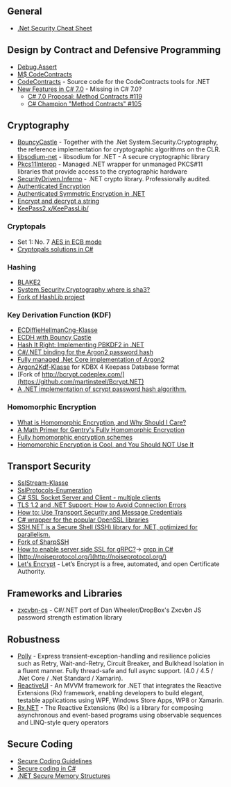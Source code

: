 ## General

* [.Net Security Cheat Sheet](https://www.owasp.org/index.php/.NET_Security_Cheat_Sheet)

## Design by Contract and Defensive Programming

* [Debug.Assert](https://msdn.microsoft.com/de-de/library/ttcc4x86.aspx)
* [M$ CodeContracts](https://msdn.microsoft.com/de-de/library/dd264808(v=vs.110).aspx)
* [CodeContracts](https://github.com/Microsoft/CodeContracts) - Source code for the CodeContracts tools for .NET
* [New Features in C# 7.0](https://msdn.microsoft.com/de-de/library/dd264808(v=vs.110).aspx) - Missing in C# 7.0?
  * [C# 7.0 Proposal: Method Contracts #119](https://github.com/dotnet/roslyn/issues/119)
  * [C# Champion "Method Contracts" #105](https://github.com/dotnet/csharplang/issues/105)

## Cryptography

* [BouncyCastle](https://bouncycastle.org/) - Together with the .Net System.Security.Cryptography, the reference implementation for cryptographic algorithms on the CLR.
* [libsodium-net](https://github.com/adamcaudill/libsodium-net) - libsodium for .NET - A secure cryptographic library
* [Pkcs11Interop](https://github.com/Pkcs11Interop/Pkcs11Interop) - Managed .NET wrapper for unmanaged PKCS#11 libraries that provide access to the cryptographic hardware
* [SecurityDriven.Inferno](https://github.com/sdrapkin/SecurityDriven.Inferno) - .NET crypto library. Professionally audited.
* [Authenticated Encryption](https://www.codeproject.com/Articles/34380/Authenticated-Encryption)
* [Authenticated Symmetric Encryption in .NET](https://blogs.msdn.microsoft.com/shawnfa/2009/03/17/authenticated-symmetric-encryption-in-net/)
* [Encrypt and decrypt a string](https://stackoverflow.com/questions/202011/encrypt-and-decrypt-a-string)
* [KeePass2.x/KeePassLib/](https://github.com/dlech/KeePass2.x/tree/VS2017/KeePassLib)

### Cryptopals

* Set 1: No. 7 [AES in ECB mode](http://cryptopals.com/sets/1/challenges/7)
* [Cryptopals solutions in C#](https://github.com/defrobo/cryptopals)


### Hashing

* [BLAKE2](https://github.com/BLAKE2/BLAKE2)
* [System.Security.Cryptography where is sha3?](https://social.msdn.microsoft.com/Forums/vstudio/en-US/21005747-2183-4b47-950b-805ae0eccdf6/systemsecuritycryptography-where-is-sha3?forum=vbgeneral)
* [Fork of HashLib project](https://github.com/bonesoul/HashLib)

### Key Derivation Function (KDF)

* [ECDiffieHellmanCng-Klasse](https://msdn.microsoft.com/de-de/library/system.security.cryptography.ecdiffiehellmancng(v=vs.110).aspx)
* [ECDH with Bouncy Castle](https://stackoverflow.com/questions/39648807/ecdh-with-bouncy-castle)
* [Hash It Right: Implementing PBKDF2 in .NET](https://lockmedown.com/hash-right-implementing-pbkdf2-net/)
* [C#/.NET binding for the Argon2 password hash](https://github.com/alipha/csharp-argon2)
* [Fully managed .Net Core implementation of Argon2](https://github.com/mheyman/Isopoh.Cryptography.Argon2)
* [Argon2Kdf-Klasse](https://github.com/dlech/KeePass2.x/blob/VS2017/KeePassLib/Cryptography/KeyDerivation/Argon2Kdf.cs) for KDBX 4 Keepass Database format
* [Fork of http://bcrypt.codeplex.com/](https://github.com/martinsteel/Bcrypt.NET)
* [A .NET implementation of scrypt password hash algorithm.](https://github.com/viniciuschiele/Scrypt)

### Homomorphic Encryption

* [What is Homomorphic Encryption, and Why Should I Care?](https://community.embarcadero.com/blogs/entry/what-is-homomorphic-encryption-and-why-should-i-care-38566)
* [A Math Primer for Gentry's Fully Homomorphic Encryption](https://community.embarcadero.com/blogs/entry/a-math-primer-for-gentrys-fully-homomorphic-encryption-38577)
* [Fully homomorphic encryption schemes](http://cryptowiki.net/index.php?title=Fully_homomorphic_encryption_schemes)
* [Homomorphic Encryption is Cool, and You Should NOT Use It](https://info.townsendsecurity.com/bid/72771/Homomorphic-Encryption-is-Cool-and-You-Should-NOT-Use-It)

## Transport Security 

* [SslStream-Klasse](https://msdn.microsoft.com/de-de/library/system.net.security.sslstream(v=vs.110).aspx)
* [SslProtocols-Enumeration](https://msdn.microsoft.com/de-de/library/system.security.authentication.sslprotocols(v=vs.110).aspx)
* [C# SSL Socket Server and Client - multiple clients](https://www.youtube.com/watch?v=DPO3yohpElk)
* [TLS 1.2 and .NET Support: How to Avoid Connection Errors](http://blogs.perficient.com/microsoft/2016/04/tsl-1-2-and-net-support/)
* [How to: Use Transport Security and Message Credentials](https://docs.microsoft.com/en-us/dotnet/framework/wcf/feature-details/how-to-use-transport-security-and-message-credentials)
* [C# wrapper for the popular OpenSSL libraries](https://github.com/openssl-net/openssl-net)
* [SSH.NET is a Secure Shell (SSH) library for .NET, optimized for parallelism.](https://github.com/sshnet/SSH.NET)
* [Fork of SharpSSH](https://github.com/jbogard/SharpSSH)
* [How to enable server side SSL for gRPC?](https://stackoverflow.com/questions/37714558/how-to-enable-server-side-ssl-for-grpc)-> [grcp in C#](https://grpc.io/docs/quickstart/csharp.html)
* [http://noiseprotocol.org/](http://noiseprotocol.org/)
* [Let's Encrypt](https://letsencrypt.org/ "Let’s Encrypt is a free, automated, and open Certificate Authority.") - Let’s Encrypt is a free, automated, and open Certificate Authority.

## Frameworks and Libraries

* [zxcvbn-cs](https://github.com/mickford/zxcvbn-cs "C#/.NET port of Dan Wheeler/DropBox's Zxcvbn JS password strength estimation library") - C#/.NET port of Dan Wheeler/DropBox's Zxcvbn JS password strength estimation library

## Robustness

* [Polly](https://github.com/App-vNext/Polly) - Express transient-exception-handling and resilience policies such as Retry, Wait-and-Retry, Circuit Breaker, and Bulkhead Isolation in a fluent manner. Fully thread-safe and full async support.  (4.0 / 4.5 / .Net Core / .Net Standard / Xamarin).
* [ReactiveUI](https://github.com/reactiveui/reactiveui/) - An MVVM framework for .NET that integrates the Reactive Extensions (Rx) framework, enabling developers to build elegant, testable applications using WPF, Windows Store Apps, WP8 or Xamarin.
* [Rx.NET](https://github.com/Reactive-Extensions/Rx.NET) - The Reactive Extensions (Rx) is a library for composing asynchronous and event-based programs using observable sequences and LINQ-style query operators


## Secure Coding

* [Secure Coding Guidelines](https://msdn.microsoft.com/en-us/library/d55zzx87(v=vs.90).aspx)
* [Secure coding in C#](https://de.slideshare.net/SiddharthBezalwar/secure-coding-in-c)
* [.NET Secure Memory Structures](https://stackoverflow.com/questions/1166952/net-secure-memory-structures)